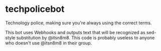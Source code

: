 # techpolicebot
Technology police, making sure you're always using the correct terms. 

This bot uses Webhooks and outputs text that will be recognized as sed-style substitution by @itsn8m8.
This code is probably useless to anyone who doesn't use @itsn8m8 in their group.
